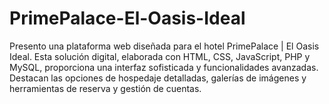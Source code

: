 # PrimePalace-El-Oasis-Ideal
Presento una plataforma web diseñada para el hotel PrimePalace | El Oasis Ideal. Esta solución digital, elaborada con HTML, CSS, JavaScript, PHP y MySQL, proporciona una interfaz sofisticada y funcionalidades avanzadas. Destacan las opciones de hospedaje detalladas, galerías de imágenes y herramientas de reserva y gestión de cuentas.
